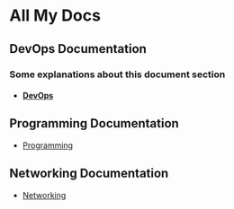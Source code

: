 # All My Docs

## DevOps Documentation

### Some explanations about this document section

- #### [DevOps](devops/README.md)

## Programming Documentation

- [Programming](codes/README.md)

## Networking Documentation

- [Networking]()
